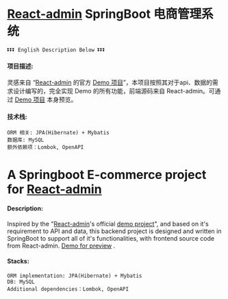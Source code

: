 # [React-admin](https://marmelab.com/react-admin/) SpringBoot 电商管理系统 

    ⏬⏬⏬ English Description Below ⏬⏬⏬

#### 项目描述:

灵感来自 “[React-admin](https://marmelab.com/react-admin/) 的官方 [Demo 项目](https://marmelab.com/react-admin-demo/)”，本项目按照其对于api、数据的需求设计编写的，完全实现 Demo 的所有功能，前端源码来自 React-admin。可通过 [Demo 项目](https://marmelab.com/react-admin-demo/) 本身预览。


#### 技术栈:

    ORM 相关: JPA(Hibernate) + Mybatis
    数据库: MySQL
    额外依赖项：Lombok, OpenAPI


# A Springboot E-commerce project for [React-admin](https://marmelab.com/react-admin/)

#### Description:

Inspired by the "[React-admin](https://marmelab.com/react-admin/)'s official [demo project](https://marmelab.com/react-admin-demo/)", and based on it's requirement to API and data, this backend project is designed and written in SpringBoot to support all of it's functionalities, with frontend source code from React-admin. [Demo for preview](https://marmelab.com/react-admin-demo/) .

#### Stacks:

    ORM implementation: JPA(Hibernate) + Mybatis
    DB: MySQL
    Additional dependencies：Lombok, OpenAPI
